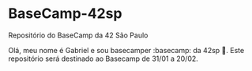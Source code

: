 # BaseCamp-42sp
Repositório do BaseCamp da 42 São Paulo

Olá, meu nome é Gabriel e sou basecamper :basecamp: da 42sp 🤖. Este repositório será destinado ao Basecamp de 31/01 a 20/02.
